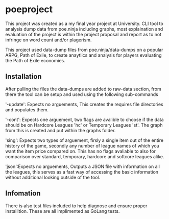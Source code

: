 # poeproject
This project was created as a my final year project at University.
CLI tool to analysis dump data from poe.ninja including graphs, most explaination and evaluation of the project is within the project proposal and report as to not infringe on word count and/or plagerism.

This project used data-dump files from poe.ninja/data-dumps on a popular ARPG, Path of Exile, to create anaytlics and analysis for players evaluating the Path of Exile economies.

## Installation

After pulling the files the data-dumps are added to raw-data section, from there the tool can be setup and used using the following sub-commands

'-update': Expects no arguements, This creates the requires file directories and populates them.

'-cont': Expects one arguement, two flags are avalible to choose if the data should be on Hardcore Leagues 'hc' or Temporary Leagues 'st'.
The graph from this is created and put within the graphs folder.

'sing': Expects two types of arguement, firsly a single item out of the entire history of the game, secondly any number of league names of which you want the item price compared on. This has no flags avaliable to also for comparison over standard, temporary, hardcore and softcore leagues alike.

'json':Expects no arguements, Outputs a JSON file with information on all the leagues, this serves as a fast way of accessing the basic information without additional looking outside of the tool.

## Infomation

There is also test files included to help diagnose and ensure proper installition. These are all implimented as GoLang tests.

